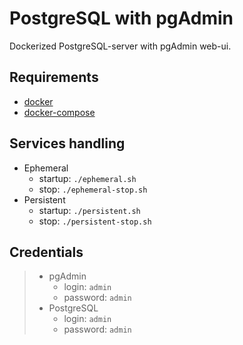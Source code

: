 # PostgreSQL with pgAdmin

Dockerized PostgreSQL-server with pgAdmin web-ui.

## Requirements

* [docker](https://www.docker.com/)
* [docker-compose](https://docs.docker.com/compose/)

## Services handling

* Ephemeral
  * startup: `./ephemeral.sh`
  * stop: `./ephemeral-stop.sh`
* Persistent
  * startup: `./persistent.sh`
  * stop: `./persistent-stop.sh`

## Credentials

> * pgAdmin
>   * login: `admin`
>   * password: `admin`
> * PostgreSQL
>   * login: `admin`
>   * password: `admin`
